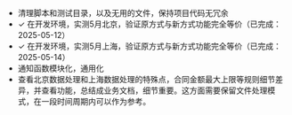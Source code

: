 - 清理脚本和测试目录，以及无用的文件，保持项目代码无冗余
- ✓ 在开发环境，实测5月北京，验证原方式与新方式功能完全等价（已完成：2025-05-12）
- ✓ 在开发环境，实测5月上海，验证原方式与新方式功能完全等价（已完成：2025-05-14）
- 通知函数模块化，通用化
- 查看北京数据处理和上海数据处理的特殊点，合同金额最大上限等规则细节差异，并查看功能，总结成业务文档，细节重要。这方面需要保留文件处理模式，在一段时间周期内可以作为参考。